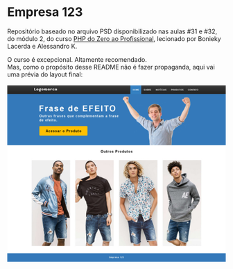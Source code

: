 # Empresa 123
Repositório baseado no arquivo PSD disponibilizado nas aulas #31 e #32, do módulo 2, do curso <a href="https://b7web.com.br/php/">PHP do Zero ao Profissional</a>, lecionado por Bonieky Lacerda e Alessandro K.

O curso é excepcional. Altamente recomendado.<br>
Mas, como o propósito desse README não é fazer propaganda, aqui vai uma prévia do layout final:<br><br>
<img src="assets/Layout.jpg" alt="Layout.jpg">
